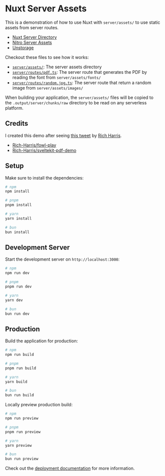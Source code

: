 # Nuxt Server Assets

This is a demonstration of how to use Nuxt with `server/assets/` to use static assets from server routes.

- [Nuxt Server Directory](https://nuxt.com/docs/guide/directory-structure/server)
- [Nitro Server Assets](https://nitro.unjs.io/guide/assets#server-assets)
- [Unstorage](https://unstorage.unjs.io/)

Checkout these files to see how it works:
- [`server/assets/`](./server/assets/): The server assets directory
- [`server/routes/pdf.ts`](./server/routes/pdf.ts): The server route that generates the PDF by reading the font from `server/assets/fonts/`
- [`server/routes/random.jpg.ts`](./server/routes/random.jpg.ts): The server route that return a random image from `server/assets/images/`

When building your application, the `server/assets/` files will be copied to the `.output/server/chunks/raw` directory to be read on any serverless platform.

## Credits

I created this demo after seeing [this tweet](https://twitter.com/Rich_Harris/status/1748450915407806509) by [Rich Harris](https://twitter.com/Rich_Harris).

- [Rich-Harris/fowl-play](https://github.com/Rich-Harris/fowl-play/tree/main)
- [Rich-Harris/sveltekit-pdf-demo](https://github.com/Rich-Harris/sveltekit-pdf-demo)

## Setup

Make sure to install the dependencies:

```bash
# npm
npm install

# pnpm
pnpm install

# yarn
yarn install

# bun
bun install
```

## Development Server

Start the development server on `http://localhost:3000`:

```bash
# npm
npm run dev

# pnpm
pnpm run dev

# yarn
yarn dev

# bun
bun run dev
```

## Production

Build the application for production:

```bash
# npm
npm run build

# pnpm
pnpm run build

# yarn
yarn build

# bun
bun run build
```

Locally preview production build:

```bash
# npm
npm run preview

# pnpm
pnpm run preview

# yarn
yarn preview

# bun
bun run preview
```

Check out the [deployment documentation](https://nuxt.com/docs/getting-started/deployment) for more information.
